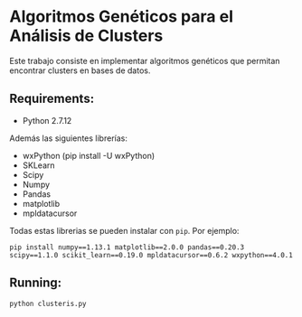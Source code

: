# Algoritmos Genéticos para el Análisis de Clusters

Este trabajo consiste en implementar algoritmos genéticos que permitan encontrar clusters en bases de datos.

## Requirements:
* Python 2.7.12

Además las siguientes librerías:
* wxPython (pip install -U wxPython)
* SKLearn
* Scipy
* Numpy
* Pandas
* matplotlib
* mpldatacursor

Todas estas librerias se pueden instalar con ```pip```. Por ejemplo:
```
pip install numpy==1.13.1 matplotlib==2.0.0 pandas==0.20.3 scipy==1.1.0 scikit_learn==0.19.0 mpldatacursor==0.6.2 wxpython==4.0.1
```

## Running:

```python clusteris.py```